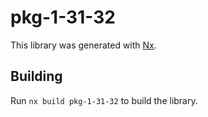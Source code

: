 # pkg-1-31-32

This library was generated with [Nx](https://nx.dev).

## Building

Run `nx build pkg-1-31-32` to build the library.
